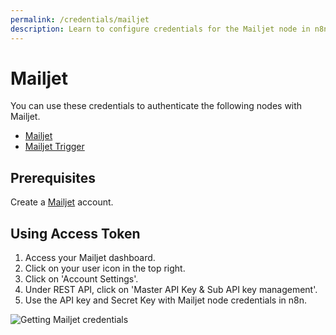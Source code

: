 ```yaml
---
permalink: /credentials/mailjet
description: Learn to configure credentials for the Mailjet node in n8n
---
```


# Mailjet

You can use these credentials to authenticate the following nodes with Mailjet.
- [Mailjet](../../nodes-library/nodes/Mailjet/README.md)
- [Mailjet Trigger](../../nodes-library/trigger-nodes/MailjetTrigger/README.md)

## Prerequisites

Create a [Mailjet](https://www.mailjet.com/) account.

## Using Access Token

1. Access your Mailjet dashboard.
2. Click on your user icon in the top right.
3. Click on 'Account Settings'.
4. Under REST API, click on 'Master API Key & Sub API key management'.
5. Use the API key and Secret Key with Mailjet node credentials in n8n.

![Getting Mailjet credentials](REDACTED)
